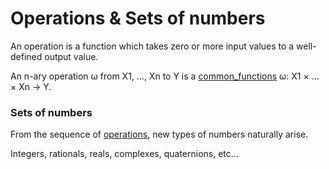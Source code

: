 # Operations & Sets of numbers

An operation is a function which takes zero or more input values to a well-defined output value.

An n-ary operation ω from X1, …, Xn to Y is a [common_functions](common_functions.md) ω: X1 × … × Xn → Y.

### Sets of numbers

From the sequence of [operations](operations), new types of numbers naturally arise.

Integers, rationals, reals, complexes, quaternions, etc...